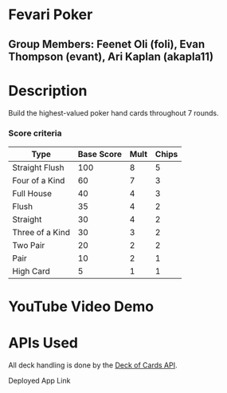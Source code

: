 # Fevari Poker
## Group Members: Feenet Oli (foli), Evan Thompson (evant), Ari Kaplan (akapla11)

# Description

Build the highest-valued poker hand cards throughout 7 rounds.

### Score criteria

| Type             | Base Score | Mult | Chips |
|------------------|------------|------|-------|
| Straight Flush   | 100        | 8    | 5     |
| Four of a Kind   | 60         | 7    | 3     |
| Full House       | 40         | 4    | 3     |
| Flush            | 35         | 4    | 2     |
| Straight         | 30         | 4    | 2     |
| Three of a Kind  | 30         | 3    | 2     |
| Two Pair         | 20         | 2    | 2     |
| Pair             | 10         | 2    | 1     |
| High Card        | 5          | 1    | 1     |

# YouTube Video Demo

# APIs Used

All deck handling is done by the [Deck of Cards API](https://deckofcardsapi.com/).

Deployed App Link
